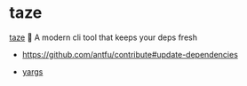 # taze

[taze](https://npm.im/taze) 🥦 A modern cli tool that keeps your deps fresh

- https://github.com/antfu/contribute#update-dependencies

- [yargs](https://npm.im/yargs)
